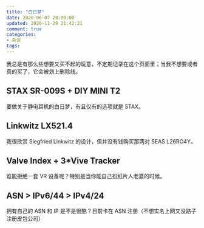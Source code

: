 ```yaml
---
title: "白日梦"
date: 2020-06-07 20:00:00
updated: 2020-11-29 21:42:21
comment: true
categories:
- 杂谈
tags:
---
```


我总是有那么些想要又买不起的玩意，不定期记录在这个页面里；当我不想要或者真的买了，它会被划上删除线。
<!-- more -->

## STAX SR-009S + DIY MINI T2

要做关于静电耳机的白日梦，有且仅有的选项就是 STAX。

## Linkwitz LX521.4

我很欣赏 Siegfried Linkwitz 的设计，但并没有钱购买那两对 SEAS L26RO4Y。

## Valve Index + 3*Vive Tracker

谁能拒绝一套 VR 设备呢？特别是当你能自己扮纸片人老婆的时候。

## ASN > IPv6/44 > IPv4/24

拥有自己的 ASN 和 IP 是不是很酷？目前卡在 ASN 注册（不想实名上网又没路子注册皮包公司）
